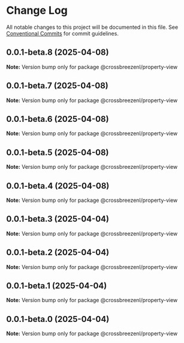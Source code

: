 # Change Log

All notable changes to this project will be documented in this file.
See [Conventional Commits](https://conventionalcommits.org) for commit guidelines.

## 0.0.1-beta.8 (2025-04-08)

**Note:** Version bump only for package @crossbreezenl/property-view

## 0.0.1-beta.7 (2025-04-08)

**Note:** Version bump only for package @crossbreezenl/property-view

## 0.0.1-beta.6 (2025-04-08)

**Note:** Version bump only for package @crossbreezenl/property-view

## 0.0.1-beta.5 (2025-04-08)

**Note:** Version bump only for package @crossbreezenl/property-view

## 0.0.1-beta.4 (2025-04-08)

**Note:** Version bump only for package @crossbreezenl/property-view

## 0.0.1-beta.3 (2025-04-04)

**Note:** Version bump only for package @crossbreezenl/property-view

## 0.0.1-beta.2 (2025-04-04)

**Note:** Version bump only for package @crossbreezenl/property-view

## 0.0.1-beta.1 (2025-04-04)

**Note:** Version bump only for package @crossbreezenl/property-view

## 0.0.1-beta.0 (2025-04-04)

**Note:** Version bump only for package @crossbreezenl/property-view
